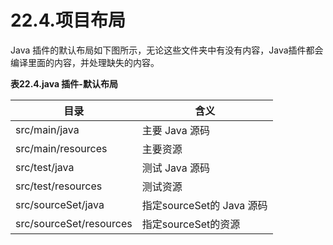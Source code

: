 # 22.4.项目布局
Java 插件的默认布局如下图所示，无论这些文件夹中有没有内容，Java插件都会编译里面的内容，并处理缺失的内容。

**表22.4.java 插件-默认布局**

目录                      | 含义
----------------------- | --------------------
src/main/java           | 主要 Java 源码
src/main/resources      | 主要资源
src/test/java           | 测试 Java 源码
src/test/resources      | 测试资源
src/sourceSet/java      | 指定sourceSet的 Java 源码
src/sourceSet/resources | 指定sourceSet的资源
